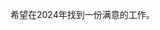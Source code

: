希望在2024年找到一份满意的工作。

<!---
benluejue/benluejue is a ✨ special ✨ repository because its `README.md` (this file) appears on your GitHub profile.
You can click the Preview link to take a look at your changes.
--->
